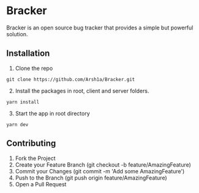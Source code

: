 # Bracker

Bracker is an open source bug tracker that provides a simple but powerful solution.

## Installation

1. Clone the repo

```shell
git clone https://github.com/Arsh1a/Bracker.git
```

2. Install the packages in root, client and server folders.

```shell
yarn install
```

3. Start the app in root directory

```shell
yarn dev
```

## Contributing

1. Fork the Project
2. Create your Feature Branch (git checkout -b feature/AmazingFeature)
3. Commit your Changes (git commit -m 'Add some AmazingFeature')
4. Push to the Branch (git push origin feature/AmazingFeature)
5. Open a Pull Request
